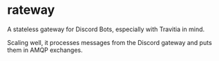 # rateway

A stateless gateway for Discord Bots, especially with Travitia in mind.

Scaling well, it processes messages from the Discord gateway and puts them in AMQP exchanges.
